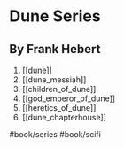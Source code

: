 # Dune Series

## By Frank Hebert

1. [[dune]]
2. [[dune_messiah]]
3. [[children_of_dune]]
4. [[god_emperor_of_dune]]
5. [[heretics_of_dune]]
6. [[dune_chapterhouse]]

#book/series #book/scifi
